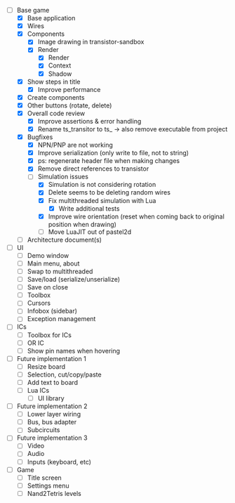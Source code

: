 - [ ] Base game
  - [x] Base application
  - [x] Wires
  - [x] Components
    - [x] Image drawing in transistor-sandbox
    - [x] Render
      - [x] Render
      - [x] Context
      - [x] Shadow
  - [x] Show steps in title
    - [x] Improve performance
  - [x] Create components
  - [x] Other buttons (rotate, delete)
  - [x] Overall code review
    - [x] Improve assertions & error handling
    - [x] Rename ts_transitor to ts_ -> also remove executable from project
  - [x] Bugfixes
    - [x] NPN/PNP are not working
    - [x] Improve serialization (only write to file, not to string)
    - [x] ps: regenerate header file when making changes
    - [x] Remove direct references to transistor
    - [ ] Simulation issues
      - [x] Simulation is not considering rotation
      - [x] Delete seems to be deleting random wires
      - [x] Fix multithreaded simulation with Lua
        - [x] Write additional tests
      - [x] Improve wire orientation (reset when coming back to original position when drawing)
      - [ ] Move LuaJIT out of pastel2d
  - [ ] Architecture document(s)
  
- [ ] UI
  - [ ] Demo window
  - [ ] Main menu, about
  - [ ] Swap to multithreaded
  - [ ] Save/load (serialize/unserialize)
  - [ ] Save on close
  - [ ] Toolbox
  - [ ] Cursors
  - [ ] Infobox (sidebar)
  - [ ] Exception management
  
- [ ] ICs
  - [ ] Toolbox for ICs
  - [ ] OR IC 
  - [ ] Show pin names when hovering

- [ ] Future implementation 1
  - [ ] Resize board
  - [ ] Selection, cut/copy/paste
  - [ ] Add text to board
  - [ ] Lua ICs
    - [ ] UI library

- [ ] Future implementation 2
  - [ ] Lower layer wiring
  - [ ] Bus, bus adapter
  - [ ] Subcircuits

- [ ] Future implementation 3
  - [ ] Video
  - [ ] Audio
  - [ ] Inputs (keyboard, etc)

- [ ] Game
  - [ ] Title screen
  - [ ] Settings menu
  - [ ] Nand2Tetris levels